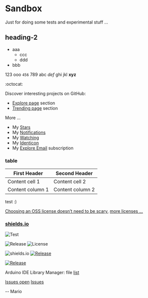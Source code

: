 # Sandbox
Just for doing some tests and experimental stuff ...

## heading-2
- aaa
  - ccc
  - ddd
- bbb

123 ooo `456` 789
abc *def* ghi jkl
**xyz**

:octocat:

Discover interesting projects on GitHub:
  - [Explore page](https://github.com/explore) section
  - [Trending page](https://github.com/trending) section

More ...
 - My [Stars](https://github.com/stars)
 - My [Notifications](https://github.com/notifications)
 - My [Watching](https://github.com/watching)
 - My [Identicon](https://identicons.github.com/Mokolea.png)
 - My [Explore Email](https://github.com/explore/subscribe) subscription

### table

First Header | Second Header
------------ | -------------
Content cell 1 | Content cell 2
Content column 1 | Content column 2

test :)

[Choosing an OSS license doesn’t need to be scary](http://choosealicense.com), 
[more licenses ...](http://choosealicense.com/licenses)

### [shields.io](http://shields.io)
![Test](https://img.shields.io/badge/subject-status-green.svg)

![Release](https://img.shields.io/github/release/Mokolea/InputDebounce.svg)
![License](https://img.shields.io/github/license/Mokolea/InputDebounce.svg)

![shields.io](https://img.shields.io/badge/InputDebounce-v1.0.0-blue.svg)
[![Release](https://img.shields.io/badge/InputDebounce-v1.1.0-blue.svg)](https://github.com/Mokolea/InputDebounce/releases)

[![Release](https://img.shields.io/badge/SimpleQtLogger-v1.1.0--rc2-orange.svg)](https://github.com/Mokolea/SimpleQtLogger/releases)

Arduino IDE Library Manager: file [list](http://downloads.arduino.cc/libraries/library_index.json)

[Issues open](https://img.shields.io/github/issues/arduino/Arduino.svg)
[Issues](https://img.shields.io/github/issues-raw/arduino/Arduino.svg)

-- Mario
